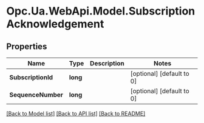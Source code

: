 # Opc.Ua.WebApi.Model.SubscriptionAcknowledgement

## Properties

Name | Type | Description | Notes
------------ | ------------- | ------------- | -------------
**SubscriptionId** | **long** |  | [optional] [default to 0]
**SequenceNumber** | **long** |  | [optional] [default to 0]

[[Back to Model list]](../README.md#documentation-for-models) [[Back to API list]](../README.md#documentation-for-api-endpoints) [[Back to README]](../README.md)

